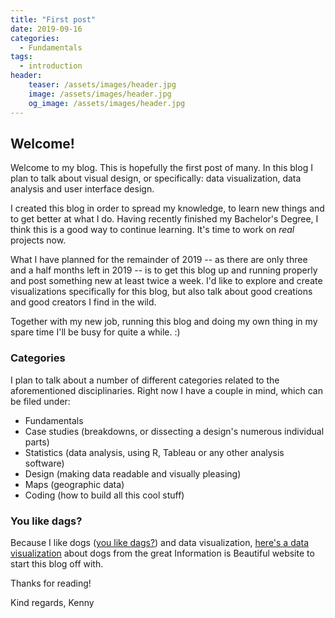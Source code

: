 ```yaml
---
title: "First post"
date: 2019-09-16
categories:
  - Fundamentals
tags:
  - introduction
header:
    teaser: /assets/images/header.jpg
    image: /assets/images/header.jpg
    og_image: /assets/images/header.jpg
---
```


## Welcome!
Welcome to my blog. This is hopefully the first post of many. In this blog I plan to talk about visual design, or specifically: data visualization, data analysis and user interface design. 

I created this blog in order to spread my knowledge, to learn new things and to get better at what I do. Having recently finished my Bachelor's Degree, I think this is a good way to continue learning. It's time to work on *real* projects now.

What I have planned for the remainder of 2019 -- as there are only three and a half months left in 2019 -- is to get this blog up and running properly and post something new at least twice a week. I'd like to explore and create visualizations specifically for this blog, but also talk about good creations and good creators I find in the wild.

Together with my new job, running this blog and doing my own thing in my spare time I'll be busy for quite a while. :)

### Categories
I plan to talk about a number of different categories related to the aforementioned disciplinaries. Right now I have a couple in mind, which can be filed under:

* Fundamentals
* Case studies (breakdowns, or dissecting a design's numerous individual parts)
* Statistics (data analysis, using R, Tableau or any other analysis software)
* Design (making data readable and visually pleasing)
* Maps (geographic data)
* Coding (how to build all this cool stuff)

### You like dags?
Because I like dogs ([you like dags?](https://www.youtube.com/watch?v=ZXILzUpVx7A)) and data visualization, [here's a data visualization](https://informationisbeautiful.net/visualizations/best-in-show-whats-the-top-data-dog/) about dogs from the great Information is Beautiful website to start this blog off with.

Thanks for reading!

Kind regards,
Kenny